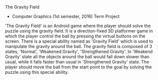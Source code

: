 The Gravity Field
- Computer Graphics (1st semester, 2016) Term Project

 'The Gravity Field' is an Android game where the player should solve the puzzle using the gravity field.
 It is a direction-fixed 3D platformer game in which the player control the ball by pressing the virtual buttons on the screen.
 There is a special ability named as 'Gravity Field' which is used to manipulate the gravity around the ball.
 The gravity field is composed of 3 states, 'Normal', 'Weakened Gravity', 'Strengthened Gravity'.
 In 'Weakend Gravity' state all the objects around the ball would fall down slower than usual, while it falls faster than usual in 'Strengthened Gravity' state.
 The player should move the ball from the start point to the goal by solving the puzzle using this special ability.